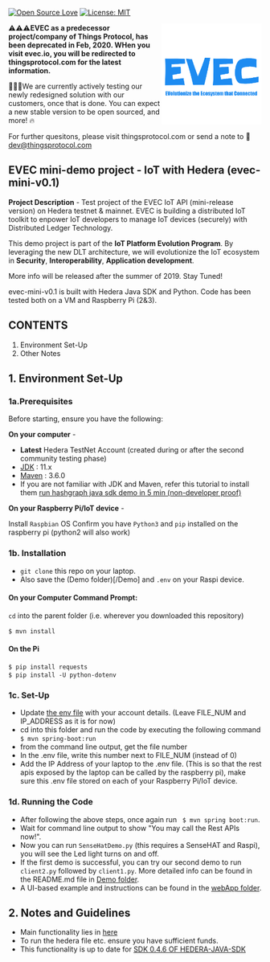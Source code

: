 [![Open Source Love](https://badges.frapsoft.com/os/v1/open-source.svg?v=103)](https://github.com/ellerbrock/open-source-badges/)
[![License: MIT](https://img.shields.io/badge/License-MIT-green.svg)](https://opensource.org/licenses/MIT)

[<img align="right" width="200" src="pic/evec_logo.png">](http://evec.io)


⚠️⚠️⚠️**EVEC as a predecessor project/company of Things Protocol, has been deprecated in Feb, 2020. WHen you visit evec.io, you will be redirected to thingsprotocol.com for the latest information.** 

📢📢📢We are currently actively testing our newly redesigned solution with our customers, once that is done. You can expect a new stable version to be open sourced, and more! 🔥

For further quesitons, please visit thingsprotocol.com or send a note to 📧dev@thingsprotocol.com





## EVEC mini-demo project - IoT with Hedera (evec-mini-v0.1)

**Project Description** -
Test project of the EVEC IoT API (mini-release version) on Hedera testnet & mainnet. EVEC is building a distributed IoT toolkit to enpower IoT developers to manage IoT devices (securely) with Distributed Ledger Technology.

This demo project is part of the **IoT Platform Evolution Program**. By leveraging the new DLT architecture, we will evolutionize the IoT ecosystem in **Security**, **Interoperability**, **Application development**.

More info will be released after the summer of 2019. Stay Tuned!


evec-mini-v0.1 is built with Hedera Java SDK and Python. Code has been tested both on a VM and Raspberry Pi (2&3).


## CONTENTS
1. Environment Set-Up
2. Other Notes

## 1. Environment Set-Up

### 1a.Prerequisites
Before starting, ensure you have the following:

**On your computer** -

* **Latest** Hedera TestNet Account (created during or after the second  community testing phase)
* [JDK](https://www.oracle.com/technetwork/java/javase/downloads/jdk10-downloads-4416644.html) : 11.x
* [Maven](https://maven.apache.org/) : 3.6.0
* If you are not familiar with JDK and Maven, refer this tutorial to install them [run hashgraph java sdk demo in 5 min (non-developer proof)](https://www.youtube.com/watch?v=7nJ3OW0AP8I)

**On your Raspberry Pi/IoT device** -

Install `Raspbian` OS
Confirm you have `Python3` and `pip` installed on the raspberry pi (python2 will also work)

### 1b. Installation

* `git clone` this repo on your laptop.
* Also save the (Demo folder)[/Demo] and `.env` on your Raspi device.

#### On your Computer Command Prompt:
`cd` into the parent folder (i.e. wherever you downloaded this repository)
```
$ mvn install
```

#### On the Pi
```
$ pip install requests
$ pip install -U python-dotenv
```

### 1c. Set-Up

* Update [the env file](.env) with your account details. (Leave FILE_NUM and IP_ADDRESS as it is for now)
* cd into this folder and run the code by executing the following command
``` $ mvn spring-boot:run```
* from the command line output, get the file number
* In the .env file, write this number next to FILE_NUM (instead of 0)
* Add the IP Address of your laptop to the .env file. (This is so that the rest apis exposed by the laptop can be called by the raspberry pi), make sure this .env file stored on each of your Raspberry Pi/IoT device.

### 1d. Running the Code
* After following the above steps, once again run
``` $ mvn spring boot:run```.
* Wait for command line output to show "You may call the Rest APIs now!".
* Now you can run `SenseHatDemo.py` (this requires a SenseHAT and Raspi), you will see the Led light turns on and off.
* If the first demo is successful, you can try our second demo to run `client2.py` followed by `client1.py`. More detailed info can be found in the README.md file in [Demo folder](/Demo).
* A UI-based example and instructions can be found in the [webApp folder](/webApp).

## 2. Notes and Guidelines
* Main functionality lies in [here](/src/main/java/com/freelance/yudi/hashgraph)
* To run the hedera file etc. ensure you have sufficient funds.
* This functionality is up to date for [SDK 0.4.6 OF HEDERA-JAVA-SDK](https://github.com/hashgraph/hedera-sdk-java)







